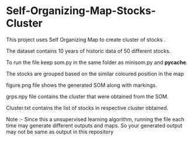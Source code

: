 # Self-Organizing-Map-Stocks-Cluster

This project uses Self Organizing Map to create cluster of stocks .

The dataset contains 10 years of historic data of 50 different stocks.

To run the file keep som.py in the same folder as minisom.py and __pycache__.

The stocks are grouped based on the similar coloured position in the map

figure.png file shows the generated SOM along with markings.

grps.npy file contains the cluster that were obtained from the SOM.

Cluster.txt contains the list of stocks in respective cluster obtained.

Note :- Since this a unsupervised learning algorithm, running the file each time may generate different outputs and maps. So your generated output may not be same as output in this repository

